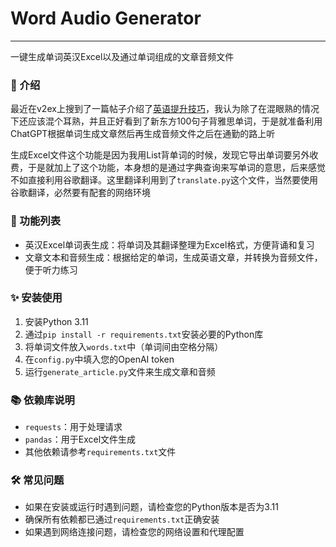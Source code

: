 # Word Audio Generator
---
一键生成单词英汉Excel以及通过单词组成的文章音频文件

### 💬 介绍
最近在v2ex上搜到了一篇帖子介绍了[英语提升技巧](https://www.v2ex.com/t/940277)，我认为除了在混眼熟的情况下还应该混个耳熟，并且正好看到了新东方100句子背雅思单词，于是就准备利用ChatGPT根据单词生成文章然后再生成音频文件之后在通勤的路上听

生成Excel文件这个功能是因为我用List背单词的时候，发现它导出单词要另外收费，于是就加上了这个功能，本身想的是通过字典查询来写单词的意思，后来感觉不如直接利用谷歌翻译。这里翻译利用到了`translate.py`这个文件，当然要使用谷歌翻译，必然要有配套的网络环境

### 🚀 功能列表
- 英汉Excel单词表生成：将单词及其翻译整理为Excel格式，方便背诵和复习
- 文章文本和音频生成：根据给定的单词，生成英语文章，并转换为音频文件，便于听力练习

### ✨ 安装使用
1. 安装Python 3.11
2. 通过`pip install -r requirements.txt`安装必要的Python库
3. 将单词文件放入`words.txt`中（单词间由空格分隔）
4. 在`config.py`中填入您的OpenAI token
5. 运行`generate_article.py`文件来生成文章和音频

### 📚 依赖库说明

- `requests`：用于处理请求
- `pandas`：用于Excel文件生成
- 其他依赖请参考`requirements.txt`文件

### 🛠️ 常见问题

- 如果在安装或运行时遇到问题，请检查您的Python版本是否为3.11
- 确保所有依赖都已通过`requirements.txt`正确安装
- 如果遇到网络连接问题，请检查您的网络设置和代理配置
